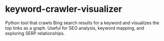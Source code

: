 # keyword-crawler-visualizer
Python tool that crawls Bing search results for a keyword and visualizes the top links as a graph. Useful for SEO analysis, keyword mapping, and exploring SERP relationships.

